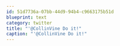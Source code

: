 ```yaml
---
id: 51d7736a-07bb-44d9-94b4-c9663175b51d
blueprint: text
category: twitter
title: "'@CollinVine Do it!"
caption: "'@CollinVine Do it!"
---
```

